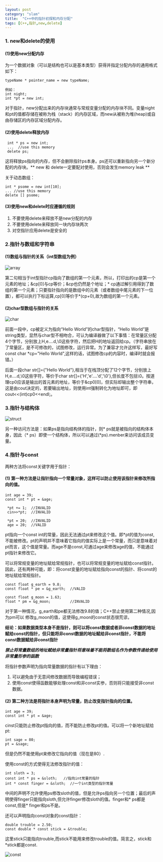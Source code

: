 ```yaml
---
layout: post
category: "slam"
title:  "C++中的指针初探和内存分配"
tags: [C++,指针,new,delete]
---
```


### 1. new和delete的使用

#### (1)使用new分配内存

   为一个数据对象（可以是结构也可以是基本类型）获得并指定分配内存的通用格式如下：

    typeName * pointer_name = new typeName;
    
    例如：
    int night;
    int *pt = new int;

   对于指针，new分配出来的内存块通常与常规变量分配的内存块不同。变量night和pt的值都存储在被称为栈（stack）的内存区域，而new从被称为堆(heap)或自由存储区的内存区域分配内存。

<!-- more -->

#### (2)使用delete释放内存

     int * ps = new int;
     ...  //use this memory
     delete ps;
  
这将释放ps指向的内存，但不会删除指针ps本身。ps还可以重新指向另一个新分配的内存块。** new 和 delete一定要配对使用，否则会发生memory leak **

  关于动态数组：

    int * psome = new int[10];
    ... //use this memory
    delete [] psome;

#### (3)使用new和delete时应遵循的规则


  1. 不要使用delete来释放不是new分配的内存
  2. 不要使用delete来释放同一块内存块两次
  3. 对空指针应用delete是安全的 


### 2.指针与数组和字符串

#### (1)数组与指针的关系（int型数组为例）


![array](https://thumbnail0.baidupcs.com/thumbnail/6896e55fd39e2dc51939a70d8d556a06?fid=559684340-250528-248023959876054&time=1508677200&rt=pr&sign=FDTAER-DCb740ccc5511e5e8fedcff06b081203-Nuczl6O6SRswELIp3Kb54fJA7l0%3d&expires=8h&chkbd=0&chkv=0&dp-logid=6839378555744992542&dp-callid=0&size=c10000_u10000&quality=90&vuk=559684340&ft=image)


第二句相当于int型指针cp指向了数组的第一个元素，所以，打印出的cp是第一个元素的地址；&cp[0]与cp等价；&cp也仍然是个地址；\* cp通过解引用得到了数组的第一个元素；只要指针指向的是数组中的元素（或者数组中尾元素的下一位置），都可以执行下标运算,cp[0]等价于\*(cp+0),故为数组的第一个元素。

#### (2)char型数组与指针的关系


![char](https://thumbnail0.baidupcs.com/thumbnail/3b744ba7ee1ddd77b6a3e19f91a101ee?fid=559684340-250528-219211365400098&time=1508677200&rt=pr&sign=FDTAER-DCb740ccc5511e5e8fedcff06b081203-1i11GmI7S5UQxuZvjfaVVjeGqt8%3d&expires=8h&chkbd=0&chkv=0&dp-logid=6839378555744992542&dp-callid=0&size=c10000_u10000&quality=90&vuk=559684340&ft=image)


前面一段中，cp被定义为指向“Hello World”的char型指针，“Hello World”是string类型，显然与char型不相吻合，可认为编译器做了以下事情：在常量区分配4个字节，分别放上H,e....d,\0这些字符，然后把H的地址返回给cp。（字符串放在了常量区，是不可修改的，试图修改，运行异常。为了兼容才允许这样写，最好写const char *cp="Hello
 World",这样的话，试图修改cp的内容时，编译时就会报错。）

后面一段char str[]={"Hello World"},相当于在栈顶分配了12个字节，分别放上H,e....d,\0这些字符，等价于char str[]={'H','e'....'d','\0'},但长度不包括\0。按道理cp0应该是输出的首元素的地址，等价于&cp0[0]，但实际却输出整个字符串，这是由cout决定的，若要输出地址，则使用int强制转化为地址即可，即cout<<(int)cp0<<endl;。

### 3.指针与结构体

![struct](https://thumbnail0.baidupcs.com/thumbnail/6e7e6c712fca6c3aad8c9e4edf2e41a5?fid=559684340-250528-635291331831831&time=1508677200&rt=pr&sign=FDTAER-DCb740ccc5511e5e8fedcff06b081203-8nZfnU1BMAoR9Ou%2bL50TgwDaclA%3d&expires=8h&chkbd=0&chkv=0&dp-logid=6839604348861715603&dp-callid=0&size=c10000_u10000&quality=90&vuk=559684340&ft=image)

另一种访问方法是：如果ps是指向结构体的指针，则\* ps就是被指向的结构体本身，因此（\* ps）即使一个结构体，所以可以通过(*ps).menber来访问该成员变量。

### 4.指针与const

两种方法将const关键字用于指针：

#### (1) 第一种方法是让指针指向一个常量对象，这样可以防止使用该指针来修改所指向的值。

    int age = 39;
    const int * pt = &age;

     *pt += 1;  //INVALID
     cin>>*pt;  //INVALID

     *pt = 20;  //INVALID
     age = 20;  //VALID

pt指向一个const int的常量，因此无法通过pt来修改这个值。即*pt的值为const,不能被修改。pt的声明并不意味着它指向的值实际上是一个常量，而只是意味着对pt而言，这个值是常量。而age不是const,可通过age来修改age的值，不能通过pt指针来修改它。

可以将常规变量的地址赋给常规指针，也可以将常规变量的地址赋给const指针。因此，还有两种可能，即：将const变量的地址赋给指向const的指针、将const的地址赋给常规指针。

    const float g_earth = 9.8;
    const float * pe = &g_earth;  //VALID

    const float g_moon = 1.63;
    float * pm = &g_moon;         //INVALID

对于第一种情况，g_earth和pe都无法修改9.8的值；C++禁止使用第二种情况,因为pm可以
修改g_moon的值，这使得g_moon的const状态很荒谬。

**结论：如果数据类型本身不是指针，则可以将const数据或者非const数据的地址赋给const的指针，但只能将非const数据的地址赋给非const指针，不能将const数据赋给非const指针**

***禁止将常量数组的地址赋给非常量指针将意味着不能将数组名作为参数传递给使用非常量形参的函数***

将指针参数声明为指向常量数据的指针有以下理由：

1. 可以避免由于无意间修改数据而导致编程错误；
2. 使用const使得函数能够处理const和非const实参，否则将只能接受非const数据。

#### (2) 第二种方法是将指针本身声明为常量，防止改变指针指向的位置。

    int age = 39;
    const int * pt = &age;

cinst只能防止修改pt指向的值，而不能防止修改pt的值。可以将一个新地址赋给pt:

    int sage = 80;
    pt = &sage;

但是仍然不能使用pt来修改它指向的值（现在是80）.

使用const的方式使得无法修改指针的值：

    int sloth = 3;
    const int * ps = &sloth;   //指向int常量的指针
    int * const finger = &sloth;  //一个int类型的指针常量

中间的声明不允许使用ps修改sloth的值，但是允许ps指向另一个位置；最后的声明使得finger只能指向sloth,但允许finger修改sloth的值。finger和* ps都是const,但是* finger和ps不是。

还可以声明指向const对象的const指针：

    double trouble = 2.50;
    const double * const stick = &trouble;

这里stick只能指向trouble,而stick不能用来修改trouble的值。简言之，stick和*stick都是const.

![const](https://thumbnail0.baidupcs.com/thumbnail/0b3717568edc1b851521ecb6cfa72c06?fid=559684340-250528-209157451399920&time=1508724000&rt=pr&sign=FDTAER-DCb740ccc5511e5e8fedcff06b081203-pqfHQYNl95Ihxk%2bpXgDu49vVgGg%3d&expires=8h&chkbd=0&chkv=0&dp-logid=6851977592671006682&dp-callid=0&size=c10000_u10000&quality=90&vuk=559684340&ft=image)





   







    




  

   



   
 


 














